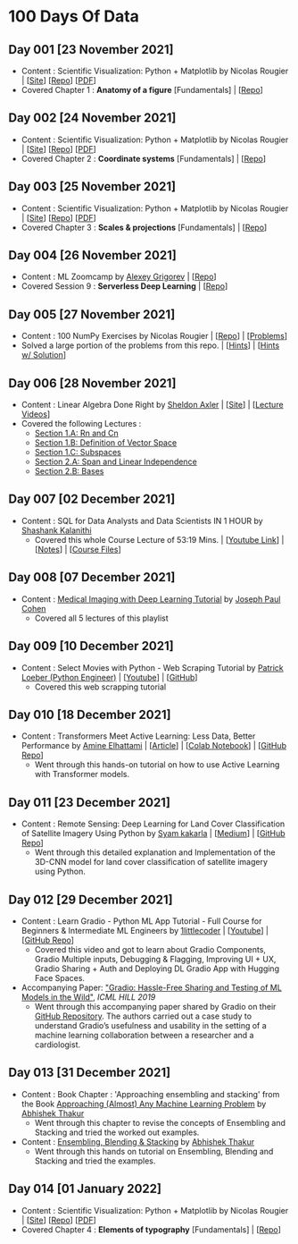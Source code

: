 # 100 Days Of Data

## Day 001 [23 November 2021]
- Content : Scientific Visualization: Python + Matplotlib by Nicolas Rougier | [[Site](https://www.labri.fr/perso/nrougier/scientific-visualization.html)] [[Repo](https://github.com/rougier/scientific-visualization-book)] [[PDF](https://hal.inria.fr/hal-03427242/document)]
- Covered Chapter 1 : __Anatomy of a figure__ [Fundamentals] | [[Repo](https://github.com/rougier/scientific-visualization-book/tree/master/code/anatomy)]

## Day 002 [24 November 2021]
- Content : Scientific Visualization: Python + Matplotlib by Nicolas Rougier | [[Site](https://www.labri.fr/perso/nrougier/scientific-visualization.html)] [[Repo](https://github.com/rougier/scientific-visualization-book)] [[PDF](https://hal.inria.fr/hal-03427242/document)]
- Covered Chapter 2 : __Coordinate systems__ [Fundamentals] | [[Repo](https://github.com/rougier/scientific-visualization-book/tree/master/code/coordinates)]

## Day 003 [25 November 2021]
- Content : Scientific Visualization: Python + Matplotlib by Nicolas Rougier | [[Site](https://www.labri.fr/perso/nrougier/scientific-visualization.html)] [[Repo](https://github.com/rougier/scientific-visualization-book)] [[PDF](https://hal.inria.fr/hal-03427242/document)]
- Covered Chapter 3 : __Scales & projections__ [Fundamentals] | [[Repo](https://github.com/rougier/scientific-visualization-book/tree/master/code/scales-projections)]

## Day 004 [26 November 2021]
- Content : ML Zoomcamp by [Alexey Grigorev](https://alexeygrigorev.com) | [[Repo](https://github.com/alexeygrigorev/mlbookcamp-code/tree/master/course-zoomcamp)]
- Covered Session 9 : __Serverless Deep Learning__ | [[Repo](https://github.com/alexeygrigorev/mlbookcamp-code/tree/master/course-zoomcamp/09-serverless)]

## Day 005 [27 November 2021]
- Content : 100 NumPy Exercises by Nicolas Rougier | [[Repo](https://github.com/rougier/numpy-100)] | [[Problems](https://github.com/rougier/numpy-100/blob/master/100_Numpy_exercises.md)]
- Solved a large portion of the problems from this repo. | [[Hints](https://github.com/rougier/numpy-100/blob/master/100_Numpy_exercises_with_hints.md)] | [[Hints w/ Solution](https://github.com/rougier/numpy-100/blob/master/100_Numpy_exercises_with_hints_with_solutions.md)]

## Day 006 [28 November 2021]
- Content : Linear Algebra Done Right by [Sheldon Axler](https://axler.net/) | [[Site](https://linear.axler.net/)] | [[Lecture Videos](https://linear.axler.net/LADRvideos.html)]
- Covered the following Lectures : 
  - [Section 1.A: Rn and Cn](https://www.youtube.com/watch?v=lsRbaLl0PL8)
  - [Section 1.B: Definition of Vector Space](https://www.youtube.com/watch?v=rk__T8_kVc8)
  - [Section 1.C: Subspaces](https://www.youtube.com/watch?v=IG-aN3VHr1I)
  - [Section 2.A: Span and Linear Independence](https://www.youtube.com/watch?v=cRCaud-3AsY) 
  - [Section 2.B: Bases](https://www.youtube.com/watch?v=mksFS97_RMs)

## Day 007 [02 December 2021]
- Content : SQL for Data Analysts and Data Scientists IN 1 HOUR by [Shashank Kalanithi](https://shashankkalanithi.com/) 
  - Covered this whole Course Lecture of 53:19 Mins. | [[Youtube Link](https://www.youtube.com/watch?v=gwp3dJUsy5g)] | [[Notes](https://www.notion.so/SQL-for-Data-Analysts-a15cb656fbf74427a7c1f69185916170)] | [[Course Files](https://drive.google.com/drive/folders/1t1l7mcnhxN0rvYH-WTSSSuwocyTujXAl)]

## Day 008 [07 December 2021]
- Content : [Medical Imaging with Deep Learning Tutorial](https://www.youtube.com/playlist?list=PLheiZMDg_8ufxEx9cNVcOYXsT3BppJP4b) by [Joseph Paul Cohen](https://josephpcohen.com/)
  - Covered all 5 lectures of this playlist

## Day 009 [10 December 2021]
- Content :  Select Movies with Python - Web Scraping Tutorial by [Patrick Loeber (Python Engineer)](https://www.python-engineer.com/) | [[Youtube](https://www.youtube.com/watch?v=FoPPgcpSmNs)] | [[GitHub](https://github.com/python-engineer/python-fun/blob/master/moviepicker/main.py)]
  - Covered this web scrapping tutorial 

## Day 010 [18 December 2021]
- Content : Transformers Meet Active Learning: Less Data, Better Performance by [Amine Elhattami](https://amine-elhattami.medium.com) | [[Article](https://towardsdatascience.com/transformers-meet-active-learning-less-data-better-performance-4cf931517ff6)] | [[Colab Notebook](https://colab.research.google.com/github/Am1n3e/active-learning-transformer/blob/main/active_learning_transformer.ipynb)] | [[GitHub Repo](https://github.com/Am1n3e/active-learning-transformer)]
  - Went through this hands-on tutorial on how to use Active Learning with Transformer models. 

## Day 011 [23 December 2021]
- Content : Remote Sensing: Deep Learning for Land Cover Classification of Satellite Imagery Using Python by [Syam kakarla](https://github.com/syamkakarla98) | [[Medium](https://medium.com/geekculture/remote-sensing-deep-learning-for-land-cover-classification-of-satellite-imagery-using-python-6a7b4c4f570f)] | [[GitHub Repo](https://github.com/syamkakarla98/Satellite_Imagery_Analysis)]
  - Went through this detailed explanation and Implementation of the 3D-CNN model for land cover classification of satellite imagery using Python.

## Day 012 [29 December 2021]
- Content : Learn Gradio - Python ML App Tutorial - Full Course for Beginners & Intermediate ML Engineers by [1littlecoder](https://twitter.com/1littlecoder) | [[Youtube](https://www.youtube.com/watch?v=BuKBe7jHGrY)] | [[GitHub Repo](https://github.com/amrrs/gradio-course-2021)]
  - Covered this video and got to learn about Gradio Components, Gradio Multiple inputs, Debugging & Flagging, Improving UI + UX, Gradio Sharing + Auth and Deploying DL Gradio App with Hugging Face Spaces. 
- Accompanying Paper: ["Gradio: Hassle-Free Sharing and Testing of ML Models in the Wild"](https://arxiv.org/pdf/1906.02569.pdf), *ICML HILL 2019*
  - Went through this accompanying paper shared by Gradio on their [GitHub Repository](https://github.com/gradio-app/gradio). The authors carried out a case study to understand Gradio’s usefulness and usability in the setting of a machine learning collaboration between a researcher and a cardiologist. 

## Day 013 [31 December 2021]
- Content : Book Chapter : 'Approaching ensembling and stacking' from the Book [Approaching (Almost) Any Machine Learning Problem](https://github.com/abhishekkrthakur/approachingalmost) by [Abhishek Thakur](https://twitter.com/abhi1thakur)
  - Went through this chapter to revise the concepts of Ensembling and Stacking and tried the worked out examples. 
- Content : [Ensembling, Blending & Stacking](https://youtu.be/TuIgtitqJho) by [Abhishek Thakur](https://twitter.com/abhi1thakur)
  - Went through this hands on tutorial on Ensembling, Blending and Stacking and tried the examples.

## Day 014 [01 January 2022]
- Content : Scientific Visualization: Python + Matplotlib by Nicolas Rougier | [[Site](https://www.labri.fr/perso/nrougier/scientific-visualization.html)] [[Repo](https://github.com/rougier/scientific-visualization-book)] [[PDF](https://hal.inria.fr/hal-03427242/document)]
- Covered Chapter 4 : __Elements of typography__ [Fundamentals] | [[Repo](https://github.com/rougier/scientific-visualization-book/tree/master/code/typography)]
